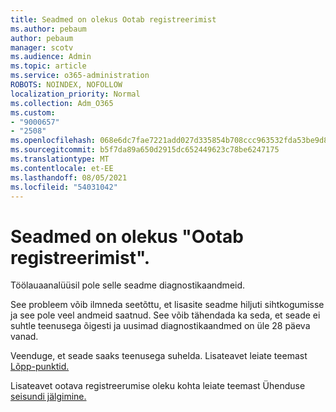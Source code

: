 ```yaml
---
title: Seadmed on olekus Ootab registreerimist
ms.author: pebaum
author: pebaum
manager: scotv
ms.audience: Admin
ms.topic: article
ms.service: o365-administration
ROBOTS: NOINDEX, NOFOLLOW
localization_priority: Normal
ms.collection: Adm_O365
ms.custom:
- "9000657"
- "2508"
ms.openlocfilehash: 068e6dc7fae7221add027d335854b708ccc963532fda53be9d8f54bc578abab6
ms.sourcegitcommit: b5f7da89a650d2915dc652449623c78be6247175
ms.translationtype: MT
ms.contentlocale: et-EE
ms.lasthandoff: 08/05/2021
ms.locfileid: "54031042"
---
```

# <a name="devices-are-in-awaiting-enrollment-state"></a>Seadmed on olekus "Ootab registreerimist".

Töölauaanalüüsil pole selle seadme diagnostikaandmeid. 

See probleem võib ilmneda seetõttu, et lisasite seadme hiljuti sihtkogumisse ja see pole veel andmeid saatnud. See võib tähendada ka seda, et seade ei suhtle teenusega õigesti ja uusimad diagnostikaandmed on üle 28 päeva vanad.

Veenduge, et seade saaks teenusega suhelda. Lisateavet leiate teemast [Lõpp-punktid.](https://docs.microsoft.com/configmgr/desktop-analytics/enable-data-sharing#endpoints)

Lisateavet ootava registreerumise oleku kohta leiate teemast Ühenduse [seisundi jälgimine.](https://docs.microsoft.com/configmgr/desktop-analytics/monitor-connection-health#awaiting-enrollment)